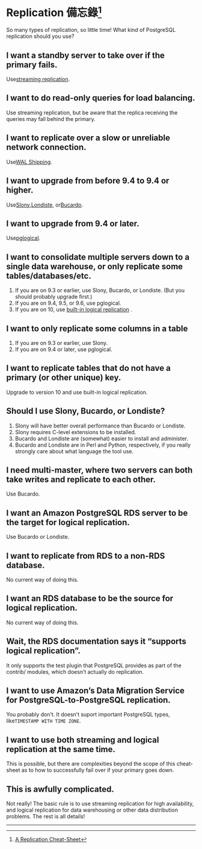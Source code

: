 # Replication 備忘錄[^1]

So many types of replication, so little time! What kind of PostgreSQL replication should you use?

## I want a standby server to take over if the primary fails.

Use[streaming replication](https://www.postgresql.org/docs/current/static/warm-standby.html#STREAMING-REPLICATION).

## I want to do read-only queries for load balancing.

Use streaming replication, but be aware that the replica receiving the queries may fall behind the primary.

## I want to replicate over a slow or unreliable network connection.

Use[WAL Shipping](https://www.postgresql.org/docs/current/static/warm-standby.html).

## I want to upgrade from before 9.4 to 9.4 or higher.

Use[Slony](http://www.slony.info/),[Londiste](https://wiki.postgresql.org/wiki/SkyTools), or[Bucardo](https://bucardo.org/Bucardo/).

## I want to upgrade from 9.4 or later.

Use[pglogical](https://www.2ndquadrant.com/en/resources/pglogical/).

## I want to consolidate multiple servers down to a single data warehouse, or only replicate some tables/databases/etc.

1. If you are on 9.3 or earlier, use Slony, Bucardo, or Londiste. \(But you should probably upgrade first.\)
2. If you are on 9.4, 9.5, or 9.6, use pglogical.
3. If you are on 10, use
   [built-in logical replication](https://www.postgresql.org/docs/current/static/logical-replication.html)
   .

## I want to only replicate some columns in a table

1. If you are on 9.3 or earlier, use Slony.
2. If you are on 9.4 or later, use pglogical.

## I want to replicate tables that do not have a primary \(or other unique\) key.

Upgrade to version 10 and use built-in logical replication.

## Should I use Slony, Bucardo, or Londiste?

1. Slony will have better overall performance than Bucardo or Londiste.
2. Slony requires C-level extensions to be installed.
3. Bucardo and Londiste are \(somewhat\) easier to install and administer.
4. Bucardo and Londiste are in Perl and Python, respectively, if you really strongly care about what language the tool use.

## I need multi-master, where two servers can both take writes and replicate to each other.

Use Bucardo.

## I want an Amazon PostgreSQL RDS server to be the target for logical replication.

Use Bucardo or Londiste.

## I want to replicate from RDS to a non-RDS database.

No current way of doing this.

## I want an RDS database to be the source for logical replication.

No current way of doing this.

## Wait, the RDS documentation says it “supports logical replication”.

It only supports the test plugin that PostgreSQL provides as part of the contrib/ modules, which doesn’t actually do replication.

## I want to use Amazon’s Data Migration Service for PostgreSQL-to-PostgreSQL replication.

You probably don’t. It doesn’t suport important PostgreSQL types, like`TIMESTAMP WITH TIME ZONE`.

## I want to use both streaming and logical replication at the same time.

This is possible, but there are complexities beyond the scope of this cheat-sheet as to how to successfully fail over if your primary goes down.

## This is awfully complicated.

Not really! The basic rule is to use streaming replication for high availability, and logical replication for data warehousing or other data distribution problems. The rest is all details!

---

[^1]:  [A Replication Cheat-Sheet](http://thebuild.com/blog/2018/01/02/a-replication-cheat-sheat/)

